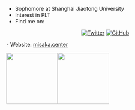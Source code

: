 - Sophomore at Shanghai Jiaotong University
- Interest in PLT
- Find me on: <p align="center">
  <a href="https://twitter.com/misakacenter"><img src="https://img.shields.io/twitter/follow/misakacenter.svg?style=social" alt="Twitter"></a>
  <a href="https://github.com/misakacenter?tab=followers"><img src="https://img.shields.io/github/followers/misakacenter.svg?label=Follow%20@misakacenter&style=social" alt="GitHub"></a>
</p>
- Website: <a href="https://misaka.center" target="_blank">misaka.center</a>

<img align="" height="137px" src="https://github-readme-stats.vercel.app/api?username=MisakaCenter&hide_title=true&hide_border=true&show_icons=true&include_all_commits=true&line_height=21&bg_color=0,EC6C6C,FFD479,FFFC79,73FA79&theme=graywhite&locale=en" /><img align="" height="137px" src="https://github-readme-stats.vercel.app/api/top-langs/?username=MisakaCenter&hide_title=true&hide_border=true&layout=compact&bg_color=0,73FA79,73FDFF,D783FF&theme=graywhite&locale=en" />
